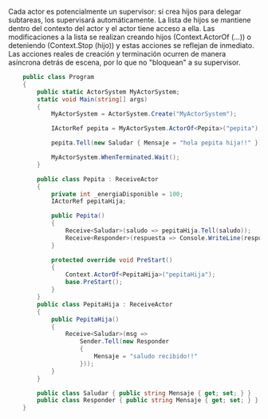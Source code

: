 Cada actor es potencialmente un supervisor: si crea hijos para delegar subtareas, los supervisará automáticamente. La lista de hijos se mantiene dentro del contexto del actor y el actor tiene acceso a ella. Las modificaciones a la lista se realizan creando hijos (Context.ActorOf (...)) o deteniendo (Context.Stop (hijo)) y estas acciones se reflejan de inmediato. Las acciones reales de creación y terminación ocurren de manera asíncrona detrás de escena, por lo que no "bloquean" a su supervisor.

```csharp 
    public class Program
    {
        public static ActorSystem MyActorSystem;
        static void Main(string[] args)
        {
            MyActorSystem = ActorSystem.Create("MyActorSystem");

            IActorRef pepita = MyActorSystem.ActorOf<Pepita>("pepita");

            pepita.Tell(new Saludar { Mensaje = "hola pepita hija!!" });

            MyActorSystem.WhenTerminated.Wait();
        }

        public class Pepita : ReceiveActor
        {
            private int _energiaDisponible = 100;
            IActorRef pepitaHija;

            public Pepita()
            {
                Receive<Saludar>(saludo => pepitaHija.Tell(saludo));
                Receive<Responder>(respuesta => Console.WriteLine(respuesta));
            }

            protected override void PreStart()
            {
                Context.ActorOf<PepitaHija>("pepitaHija");
                base.PreStart();
            }
        }
        public class PepitaHija : ReceiveActor
        {
            public PepitaHija()
            {
                Receive<Saludar>(msg =>
                    Sender.Tell(new Responder
                    {
                        Mensaje = "saludo recibido!!"
                    }));
            }
        }

        public class Saludar { public string Mensaje { get; set; } }
        public class Responder { public string Mensaje { get; set; } }
    }

 ```
